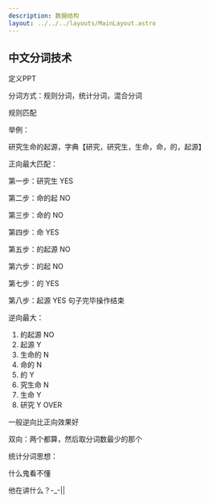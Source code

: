 ```yaml
---
description: 数据结构
layout: ../../../layouts/MainLayout.astro
---
```


## 中文分词技术

定义PPT

分词方式：规则分词，统计分词，混合分词

规则匹配

举例：

研究生命的起源，字典【研究，研究生，生命，命，的，起源】

正向最大匹配：

第一步：研究生 YES

第二步：命的起 NO

第三步：命的 NO

第四步：命 YES

第五步：的起源 NO

第六步：的起 NO

第七步：的 YES

第八步：起源 YES 句子完毕操作结束

逆向最大：

1. 的起源 NO
2. 起源 Y
3. 生命的 N
4. 命的 N
5. 的 Y
6. 究生命 N
7. 生命 Y
8. 研究 Y OVER

一般逆向比正向效果好

双向：两个都算，然后取分词数最少的那个

统计分词思想：

什么鬼看不懂

他在讲什么？-_-||




